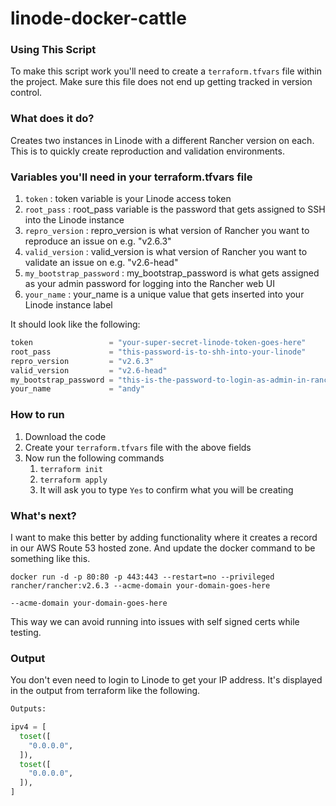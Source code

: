 # linode-docker-cattle

### Using This Script

To make this script work you'll need to create a `terraform.tfvars` file within the project. Make sure this file does not end up getting tracked in version control.

### What does it do?

Creates two instances in Linode with a different Rancher version on each. This is to quickly create reproduction and validation environments.

### Variables you'll need in your terraform.tfvars file

1. `token` : token variable is your Linode access token
2. `root_pass` : root_pass variable is the password that gets assigned to SSH into the Linode instance
3. `repro_version` : repro_version is what version of Rancher you want to reproduce an issue on e.g. "v2.6.3"    
4. `valid_version` : valid_version is what version of Rancher you want to validate an issue on e.g. "v2.6-head" 
5. `my_bootstrap_password` : my_bootstrap_password is what gets assigned as your admin password for logging into the Rancher web UI
6. `your_name` : your_name is a unique value that gets inserted into your Linode instance label

It should look like the following:

```tf
token                 = "your-super-secret-linode-token-goes-here"
root_pass             = "this-password-is-to-shh-into-your-linode"
repro_version         = "v2.6.3"
valid_version         = "v2.6-head"
my_bootstrap_password = "this-is-the-password-to-login-as-admin-in-rancher-ui"
your_name             = "andy"
```

### How to run 

1. Download the code
2. Create your `terraform.tfvars` file with the above fields
3. Now run the following commands
    1. `terraform init`
    2. `terraform apply`
    3. It will ask you to type `Yes` to confirm what you will be creating

### What's next?

I want to make this better by adding functionality where it creates a record in our AWS Route 53 hosted zone. And update the docker command to be something like this.

```shell
docker run -d -p 80:80 -p 443:443 --restart=no --privileged rancher/rancher:v2.6.3 --acme-domain your-domain-goes-here
```

`--acme-domain your-domain-goes-here`

This way we can avoid running into issues with self signed certs while testing.

### Output

You don't even need to login to Linode to get your IP address. It's displayed in the output from terraform like the following.

```tf
Outputs:

ipv4 = [
  toset([
    "0.0.0.0",
  ]),
  toset([
    "0.0.0.0",
  ]),
]
```